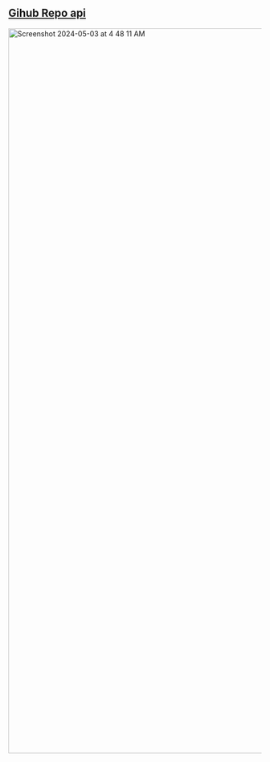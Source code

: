 ## <a href="https://github-username.vercel.app/">Gihub Repo api</a>
<img width="1440" alt="Screenshot 2024-05-03 at 4 48 11 AM" src="https://github.com/sudo-self/github-username/assets/119916323/8e9296bc-32fc-49ae-a6ba-bf951201b823">
